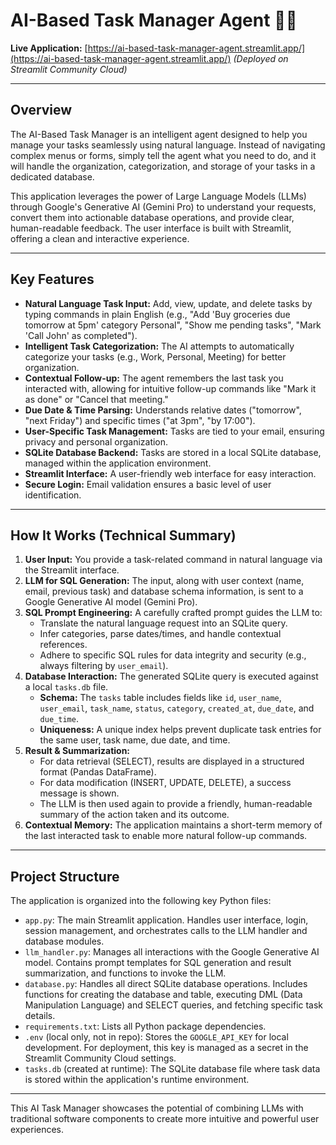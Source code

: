 # AI-Based Task Manager Agent 🤖📝

**Live Application:** [https://ai-based-task-manager-agent.streamlit.app/](https://ai-based-task-manager-agent.streamlit.app/) 
*(Deployed on Streamlit Community Cloud)*

---

## Overview

The AI-Based Task Manager is an intelligent agent designed to help you manage your tasks seamlessly using natural language. Instead of navigating complex menus or forms, simply tell the agent what you need to do, and it will handle the organization, categorization, and storage of your tasks in a dedicated database.

This application leverages the power of Large Language Models (LLMs) through Google's Generative AI (Gemini Pro) to understand your requests, convert them into actionable database operations, and provide clear, human-readable feedback. The user interface is built with Streamlit, offering a clean and interactive experience.

---

## Key Features

*   **Natural Language Task Input:** Add, view, update, and delete tasks by typing commands in plain English (e.g., "Add 'Buy groceries due tomorrow at 5pm' category Personal", "Show me pending tasks", "Mark 'Call John' as completed").
*   **Intelligent Task Categorization:** The AI attempts to automatically categorize your tasks (e.g., Work, Personal, Meeting) for better organization.
*   **Contextual Follow-up:** The agent remembers the last task you interacted with, allowing for intuitive follow-up commands like "Mark it as done" or "Cancel that meeting."
*   **Due Date & Time Parsing:** Understands relative dates ("tomorrow", "next Friday") and specific times ("at 3pm", "by 17:00").
*   **User-Specific Task Management:** Tasks are tied to your email, ensuring privacy and personal organization.
*   **SQLite Database Backend:** Tasks are stored in a local SQLite database, managed within the application environment.
*   **Streamlit Interface:** A user-friendly web interface for easy interaction.
*   **Secure Login:** Email validation ensures a basic level of user identification.

---

## How It Works (Technical Summary)

1.  **User Input:** You provide a task-related command in natural language via the Streamlit interface.
2.  **LLM for SQL Generation:** The input, along with user context (name, email, previous task) and database schema information, is sent to a Google Generative AI model (Gemini Pro).
3.  **SQL Prompt Engineering:** A carefully crafted prompt guides the LLM to:
    *   Translate the natural language request into an SQLite query.
    *   Infer categories, parse dates/times, and handle contextual references.
    *   Adhere to specific SQL rules for data integrity and security (e.g., always filtering by `user_email`).
4.  **Database Interaction:** The generated SQLite query is executed against a local `tasks.db` file.
    *   **Schema:** The `tasks` table includes fields like `id`, `user_name`, `user_email`, `task_name`, `status`, `category`, `created_at`, `due_date`, and `due_time`.
    *   **Uniqueness:** A unique index helps prevent duplicate task entries for the same user, task name, due date, and time.
5.  **Result & Summarization:**
    *   For data retrieval (SELECT), results are displayed in a structured format (Pandas DataFrame).
    *   For data modification (INSERT, UPDATE, DELETE), a success message is shown.
    *   The LLM is then used again to provide a friendly, human-readable summary of the action taken and its outcome.
6.  **Contextual Memory:** The application maintains a short-term memory of the last interacted task to enable more natural follow-up commands.

---

## Project Structure

The application is organized into the following key Python files:

*   `app.py`: The main Streamlit application. Handles user interface, login, session management, and orchestrates calls to the LLM handler and database modules.
*   `llm_handler.py`: Manages all interactions with the Google Generative AI model. Contains prompt templates for SQL generation and result summarization, and functions to invoke the LLM.
*   `database.py`: Handles all direct SQLite database operations. Includes functions for creating the database and table, executing DML (Data Manipulation Language) and SELECT queries, and fetching specific task details.
*   `requirements.txt`: Lists all Python package dependencies.
*   `.env` (local only, not in repo): Stores the `GOOGLE_API_KEY` for local development. For deployment, this key is managed as a secret in the Streamlit Community Cloud settings.
*   `tasks.db` (created at runtime): The SQLite database file where task data is stored within the application's runtime environment.

---

This AI Task Manager showcases the potential of combining LLMs with traditional software components to create more intuitive and powerful user experiences.
